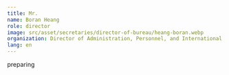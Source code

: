 ```yaml
---
title: Mr.
name: Boran Heang
role: director
image: src/asset/secretaries/director-of-bureau/heang-boran.webp
organization: Director of Administration, Personnel, and International Relations Bureau
lang: en
---
```


preparing
